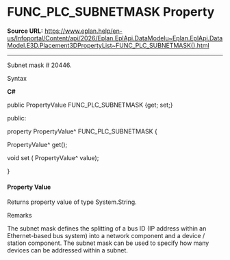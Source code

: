 # FUNC_PLC_SUBNETMASK Property

**Source URL:** https://www.eplan.help/en-us/Infoportal/Content/api/2026/Eplan.EplApi.DataModelu~Eplan.EplApi.DataModel.E3D.Placement3DPropertyList~FUNC_PLC_SUBNETMASK().html

---

Subnet mask # 20446.

Syntax

**C#**



public PropertyValue FUNC_PLC_SUBNETMASK {get; set;}

public:

property PropertyValue^ FUNC_PLC_SUBNETMASK {

   PropertyValue^ get();

   void set (    PropertyValue^ value);

}


#### Property Value

Returns property value of type System.String.

Remarks

The subnet mask defines the splitting of a bus ID (IP address within an Ethernet-based bus system) into a network component and a device / station component. The subnet mask can be used to specify how many devices can be addressed within a subnet.
